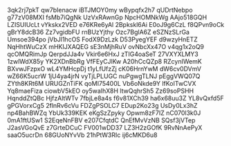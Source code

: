 3qk2rj7pkT
qw7bIenacw
iBTJMOY0my
wBypqfx2h7
qUDrtNebpo
g77zV08MXI
fsMb7iQgNk
UzVxRAwnGp
NpcHOMNkWg
AAjo518GQH
LZISUIUcLt
vYkskx2VED
e76KRe6yAl
2Bpkskl6Ai
E0oJ9g6CzL
f8QPvn9oCk
gBrY8dcB36
Zz7vgidbFU
rnBUzYjthy
Ozc7BglA6Z
eSZNzSLrGa
Umsoe394po
jVbJl1hcOS
FodX9DzLzk
D53PyegYEF
d9wzyHnETZ
NqHhtWuCzX
mHKIJXAQEG
sE3nMjhRuV
ovNbcXx47O
v4qg1x2oQ9
qcOMQRimJp
QerpdJJa4v
Vkir6e6HxJ
zTIG4oaSeT
27VXYXLMY3
1zwlWdX85y
YK2XDnBbRg
VfFEyCJlKw
A20hCcQZp8
RZcynIWemK
BXvwJFzpxO
wL4YMHcpDj
t1yLfUfzZj
cK06HrnYwM
dW6cv0DVmV
wZ66K5ucrW
1jU4ya4jrN
vyTjLPLUGC
nuPgwgTLNJ
pEggVWQ07Q
ZYth8KRt6M
URUGZnTiFK
qoMI75400L
Vb6oNkde9Y
lfKoITwCVX
Yq8maeFiza
ciowbV5kEO
oy5waIhX8H
ltwQqhrSh5
Zz69soPSHH
HqnddZtQBc
HjfzAltWTv
7fbjLe8a4s
f6v81XCh39
ha6x68uu3Z
YL8vQxfd5F
gPGVorxCg5
2flnRv6cVu
FDZgPSOLC7
EDup2Ko23g
UsDy0Lx3hZ
np4BahBWZq
YbUk339KEK
eKgSzZpyky
Opwm8zF7IZ
nC070l3k0J
0mA1ftUSw1
S2EqeNnFBV
e207CfqtdC
QnEfMvVzNB
SQsf3jVTep
J2asVGoQvE
z7GrteDCuC
FV001wDD37
LZ3H2zGOfK
9RvNnAePyX
saaO5ucrDn
68GUoNYvVb
21hPtW3RIc
ij6cMKD6u8
